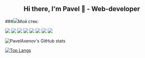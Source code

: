 
## <div align="center">Hi there, I'm Pavel 👋 - Web-developer</div>

###<img src="https://img.icons8.com/emoji/25/000000/hammer-and-wrench.png"/>Мой стек:

<img src="https://img.icons8.com/officel/45/000000/react.png"/> <img src="https://img.icons8.com/color/48/vue-js.png"/> <img src="https://img.icons8.com/fluency/48/javascript.png"/> <img src="https://img.icons8.com/color/48/html-5--v1.png"/> <img src="https://img.icons8.com/color/48/css3.png"/> <img src="https://img.icons8.com/color/48/000000/sass.png"/> <img src="https://cdn.icon-icons.com/icons2/3053/PNG/48/postman_alt_macos_bigsur_icon_189814.png"/> <img src="https://img.icons8.com/nolan/48/git.png"/>

![PavelAxenov's GitHub stats](https://github-readme-stats.vercel.app/api?username=PavelAxenov&show_icons=true&&bg_color=00050001)

[![Top Langs](https://github-readme-stats.vercel.app/api/top-langs/?username=PavelAxenov&layout=compact)](https://github.com/PavelAxenov/github-readme-stats)
